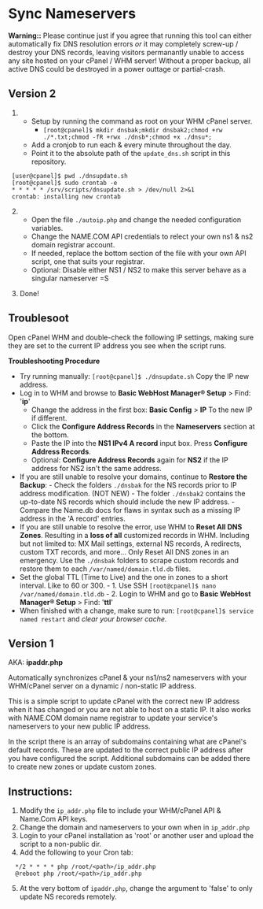 # Sync Nameservers

__Warning::__ Please continue just if you agree that running this tool can either automatically fix DNS resolution errors *or* it may completely screw-up / destroy your DNS records, leaving visitors permanantly unable to access any site hosted on your cPanel / WHM server! Without a proper backup, all active DNS could be destroyed in a power outtage or partial-crash.

## Version 2

1. 
   - Setup by running the command as root on your WHM cPanel server. 
       - `[root@cpanel]$ mkdir dnsbak;mkdir dnsbak2;chmod +rw ./*.txt;chmod -fR +rwx ./dnsb*;chmod +x ./dnsu*;`
   - Add a cronjob to run each & every minute throughout the day. 
   - Point it to the absolute path of the `update_dns.sh` script in this repository.
 ````
  [user@cpanel]$ pwd ./dnsupdate.sh
  [root@cpanel]$ sudo crontab -e
  * * * * * /srv/scripts/dnsupdate.sh > /dev/null 2>&1
  crontab: installing new crontab
````

2. 
   - Open the file `./autoip.php` and change the needed configuration variables.
   - Change the NAME.COM API credentials to relect your own ns1 & ns2 domain registrar account.
   - If needed, replace the bottom section of the file with your own API script, one that suits your registrar.
   - Optional: Disable either NS1 / NS2 to make this server behave as a singular nameserver =S


3. Done!

## Troublesoot

Open cPanel WHM and double-check the following IP settings, making sure they are set to the current IP address you see when the script runs.

__Troubleshooting Procedure__

  - Try running manually: `[root@cpanel]$ ./dnsupdate.sh` Copy the IP new address.
  - Log in to WHM and browse to __Basic WebHost Manager® Setup__ > Find: '__ip__'
      - Change the address in the first box: __Basic Config__ > __IP__ To the new IP if different.
      - Click the __Configure Address Records__ in the __Nameservers__ section at the bottom.
      - Paste the IP into the __NS1 IPv4 A record__ input box. Press __Configure Address Records__.
      - Optional: __Configure Address Records__ again for __NS2__ if the IP address for NS2 isn't the same address.
  - If you are still unable to resolve your domains, continue to __Restore the Backup__:
          - Check the folders `./dnsbak` for the NS records prior to IP address modification. (NOT NEW)
          - The folder `./dnsbak2` contains the up-to-date NS records which should include the new IP address.
          - Compare the Name.db docs for flaws in syntax such as a missing IP address in the 'A record' entries.
  - If you are still unable to resolve the error, use WHM to __Reset All DNS Zones__. Resulting in a __loss of all__ customized records in WHM. Including but not limited to: MX Mail settings, external NS records, A redirects, custom TXT records, and more... Only Reset All DNS zones in an emergency. Use the `./dnsbak` folders to scrape custom records and restore them to each `/var/named/domain.tld.db` files. 
  - Set the global TTL (Time to Live) and the one in zones to a short interval. Like to 60 or 300.
          - 1. Use SSH `[root@cpanel]$ nano /var/named/domain.tld.db`
          - 2. Login to WHM and go to __Basic WebHost Manager® Setup__ > Find: '__ttl__'
  - When finished with a change, make sure to run: `[root@cpanel]$ service named restart` and *clear your browser cache.*

## Version 1

AKA: __ipaddr.php__

Automatically synchronizes cPanel & your ns1/ns2 nameservers with your WHM/cPanel server on a dynamic / non-static IP address.

This is a simple script to update cPanel with the correct new IP address when it has changed or you are not able to host on a static IP.
It also works with NAME.COM domain name registrar to update your service's nameservers to your new public IP address.

In the script there is an array of subdomains containing what are cPanel's default records. These are updated to the correct public IP address after you have configured the script. Additional subdomains can be added there to create new zones or update custom zones.

## Instructions:

1. Modify the `ip_addr.php` file to include your WHM/cPanel API & Name.Com API keys.
2. Change the domain and nameservers to your own when in `ip_addr.php`
3. Login to your cPanel installation as 'root' or another user and upload the script to a non-public dir.
4. Add the following to your Cron tab:
````
  */2 * * * * php /root/<path>/ip_addr.php
  @reboot php /root/<path>/ip_addr.php
````
5. At the very bottom of `ipaddr.php`, change the argument to 'false' to only update NS recoreds remotely.
